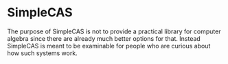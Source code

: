 # SimpleCAS

The purpose of SimpleCAS is not to provide a practical library for computer algebra since there are already much better options for that. Instead SimpleCAS is meant to be examinable for people who are curious about how such systems work.
